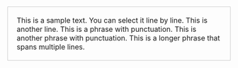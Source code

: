 <!DOCTYPE html>
<html>
<head>
    <title>Line-Based Text Selection</title>
    <style>
        #selectableText {
            font-size: 16px;
            padding: 20px;
            border: 1px solid #ccc;
        }
    </style>
</head>
<body>
    <div id="selectableText">
        This is a sample text. You can select it line by line. This is another line.
        This is a phrase with punctuation. This is another phrase with punctuation.
        This is a longer phrase that spans multiple lines.
    </div>
    <script>
        document.addEventListener("DOMContentLoaded", function() {
            const selectableText = document.getElementById("selectableText");

            selectableText.addEventListener("keydown", function(event) {
                if (event.ctrlKey && event.shiftKey && event.key === "ArrowRight") {
                    const selection = window.getSelection();
                    const range = selection.getRangeAt(0);
                    const endContainer = range.endContainer;
                    const endOffset = range.endOffset;

                    if (endContainer.nodeType === Node.TEXT_NODE) {
                        const textContent = endContainer.textContent;
                        const lines = textContent.split("\n");
                        let currentLine = lines.findIndex(line => line.startsWith(textContent.substring(0, endOffset)));

                        if (currentLine !== -1) {
                            const nextLineStart = endContainer.textContent.indexOf("\n", endOffset);
                            const nextLineEnd = nextLineStart !== -1 ? nextLineStart : textContent.length;
                            const nextLine = textContent.substring(nextLineStart, nextLineEnd);

                            // Find the end of the next phrase or the end of the line
                            const phraseEnd = nextLine.indexOf(" ") + nextLineStart;
                            const lineEnd = nextLineStart + nextLine.length;
                            const end = Math.min(phraseEnd, lineEnd);

                            range.setEnd(endContainer, end);
                            selection.removeAllRanges();
                            selection.addRange(range);
                            event.preventDefault();
                        }
                    }
                }
            });
        });
    </script>
</body>
</html>
